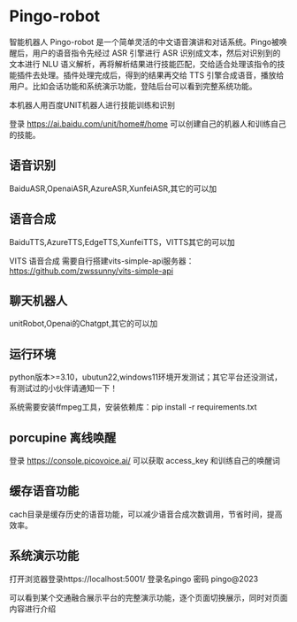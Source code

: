# Pingo-robot

智能机器人
Pingo-robot 是一个简单灵活的中文语音演讲和对话系统。Pingo被唤醒后，用户的语音指令先经过 ASR 引擎进行 ASR 识别成文本，然后对识别到的文本进行 NLU 语义解析，再将解析结果进行技能匹配，交给适合处理该指令的技能插件去处理。插件处理完成后，得到的结果再交给 TTS 引擎合成语音，播放给用户。比如会话功能和系统演示功能，登陆后台可以看到完整系统功能。

本机器人用百度UNIT机器人进行技能训练和识别

登录 https://ai.baidu.com/unit/home#/home
可以创建自己的机器人和训练自己的技能。

## 语音识别

BaiduASR,OpenaiASR,AzureASR,XunfeiASR,其它的可以加

## 语音合成

BaiduTTS,AzureTTS,EdgeTTS,XunfeiTTS，VITTS其它的可以加

VITS 语音合成
需要自行搭建vits-simple-api服务器：https://github.com/zwssunny/vits-simple-api

## 聊天机器人

unitRobot,Openai的Chatgpt,其它的可以加

## 运行环境

python版本>=3.10，ubutun22,windows11环境开发测试；其它平台还没测试，有测试过的小伙伴请通知一下！

系统需要安装ffmpeg工具，安装依赖库：pip install -r requirements.txt

## porcupine 离线唤醒

登录 https://console.picovoice.ai/
可以获取 access_key 和训练自己的唤醒词

## 缓存语音功能

cach目录是缓存历史的语音功能，可以减少语音合成次数调用，节省时间，提高效率。

## 系统演示功能
打开浏览器登录https://localhost:5001/
登录名pingo 密码 pingo@2023

可以看到某个交通融合展示平台的完整演示功能，逐个页面切换展示，同时对页面内容进行介绍